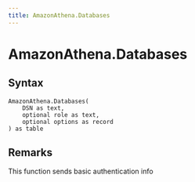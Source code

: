 ```yaml
---
title: AmazonAthena.Databases
---
```


# AmazonAthena.Databases



## Syntax

```powerquery
AmazonAthena.Databases(
    DSN as text,
    optional role as text,
    optional options as record
) as table
```


## Remarks

This function sends basic authentication info


